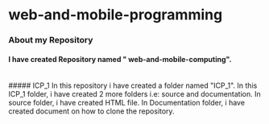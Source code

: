 # web-and-mobile-programming
### About my Repository
#### I have created Repository named " web-and-mobile-computing".
<br>
##### ICP_1
In this repository i have created a folder named "ICP_1".
In this ICP_1 folder, i have created 2 more folders i.e: source and documentation.
In source folder, i have created HTML file.
In Documentation folder, i have created document on how to clone the repository.
